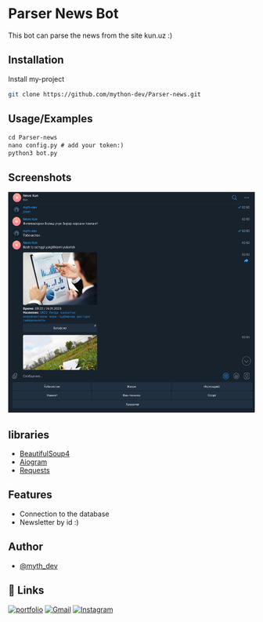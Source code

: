 
# Parser News Bot

This bot can parse the news from the site kun.uz :)


## Installation

Install my-project
```bash
git clone https://github.com/mython-dev/Parser-news.git
```

## Usage/Examples

```python3
cd Parser-news
nano config.py # add your token:)
python3 bot.py
```
    

## Screenshots

<p align="center">

<img src="https://github.com/mython-dev/Parser-news/blob/main/screenshot/bot.png" width="550" height="450">

</p>
    
## libraries

- [BeautifulSoup4](https://pypi.org/project/beautifulsoup4/)
- [Aiogram](https://pypi.org/project/aiogram/)
- [Requests](https://pypi.org/project/requests/)

## Features

- Connection to the database
- Newsletter by id :)

## Author

- [@myth_dev](https://t.me/myth_dev)

## 🔗 Links
[![portfolio](https://img.shields.io/badge/Telegram-2CA5E0?style=for-the-badge&logo=telegram&logoColor=white)](https://github.com/mython-dev)
[![Gmail](https://img.shields.io/badge/Gmail-D14836?style=for-the-badge&logo=gmail&logoColor=white)](mailto:miton0030@gmail.com)
[![Instagram](https://img.shields.io/badge/mython_dev-E4405F?style=for-the-badge&logo=instagram&logoColor=white)](https://instagram.com/mython_dev)
